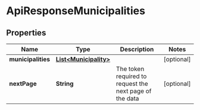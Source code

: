 
# ApiResponseMunicipalities

## Properties
Name | Type | Description | Notes
------------ | ------------- | ------------- | -------------
**municipalities** | [**List&lt;Municipality&gt;**](Municipality.md) |  |  [optional]
**nextPage** | **String** | The token required to request the next page of the data |  [optional]



